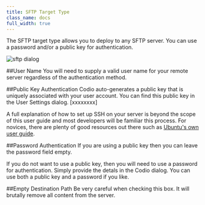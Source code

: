 ```yaml
---
title: SFTP Target Type
class_name: docs
full_width: true
---
```


The SFTP target type allows you to deploy to any SFTP server. You can use a password and/or a public key for authentication.

![sftp dialog](/img/docs/deploy-sftp.png)

##User Name
You will need to supply a valid user name for your remote server regardless of the authentication method.

##Public Key Authentication
Codio auto-generates a public key that is uniquely associated with your user account. You can find this public key in the User Settings dialog. [xxxxxxxx]

A full explanation of how to set up SSH on your server is beyond the scope of this user guide and most developers will be familiar this process. For novices, there are plenty of good resources out there such as [Ubuntu's own user guide](https://help.ubuntu.com/community/SSH/OpenSSH/Keys).

##Password Authentication
If you are using a public key then you can leave the password field empty.

If you do not want to use a public key, then you will need to use a password for authentication. Simply provide the detals in the Codio dialog. You can use both a public key and a password if you like.

##Empty Destination Path
Be very careful when checking this box. It will brutally remove all content from the server.


